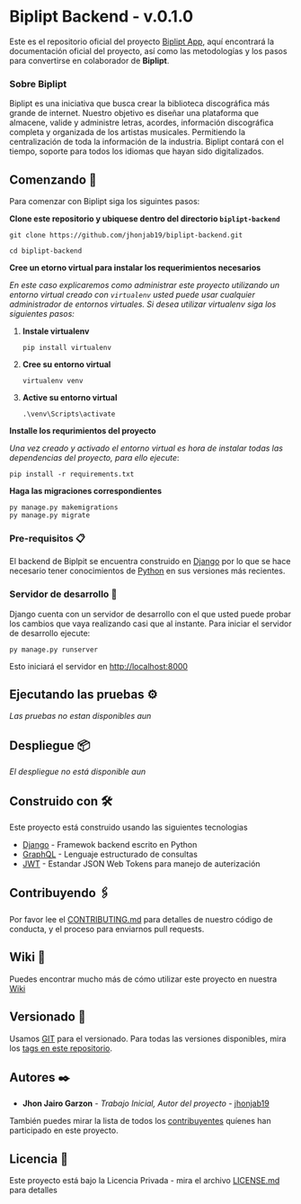 # Biplipt Backend - v.0.1.0

Este es el repositorio oficial del proyecto [Biplipt App](https://biplipt.com), aquí encontrará la documentación oficial del proyecto, así como las metodologías y los pasos para convertirse en colaborador de **Biplipt**.

### Sobre Biplipt

Biplipt es una iniciativa que busca crear la biblioteca discográfica más grande de internet. Nuestro objetivo es diseñar una plataforma que almacene, valide y administre letras, acordes, información discográfica completa y organizada de los artistas musicales. Permitiendo la centralización de toda la información de la industria. Biplipt contará con el tiempo, soporte para todos los idiomas que hayan sido digitalizados.

## Comenzando 🚀

Para comenzar con Biplipt siga los siguintes pasos:

**Clone este repositorio y ubiquese dentro del directorio `biplipt-backend`**

```shell
git clone https://github.com/jhonjab19/biplipt-backend.git

cd biplipt-backend
```

**Cree un etorno virtual para instalar los requerimientos necesarios**

_En este caso explicaremos como administrar este proyecto utilizando un entorno virtual creado con `virtualenv` usted puede usar cualquier administrador de entornos virtuales. Si desea utilizar virtualenv siga los siguientes pasos:_

1. **Instale virtualenv**

   ```shell
   pip install virtualenv
   ```

2. **Cree su entorno virtual**

   ```shell
   virtualenv venv
   ```

3. **Active su entorno virtual**

   ```shell
   .\venv\Scripts\activate
   ```

**Installe los requrimientos del proyecto**

_Una vez creado y activado el entorno virtual es hora de instalar todas las dependencias del proyecto, para ello ejecute_:

```shell
pip install -r requirements.txt
```

**Haga las migraciones correspondientes**

```shell
py manage.py makemigrations
py manage.py migrate
```

### Pre-requisitos 📋

El backend de Biplpit se encuentra construido en [Django](https://www.djangoproject.com/) por lo que se hace necesario tener conocimientos de [Python](https://www.python.org/) en sus versiones más recientes.

### Servidor de desarrollo 🔧

Django cuenta con un servidor de desarrollo con el que usted puede probar los cambios que vaya realizando casi que al instante. Para iniciar el servidor de desarrollo ejecute:

```shell
py manage.py runserver
```

Esto iniciará el servidor en [http://localhost:8000](http://localhost:8000)

## Ejecutando las pruebas ⚙️

_Las pruebas no estan disponibles aun_

## Despliegue 📦

_El despliegue no está disponible aun_

## Construido con 🛠️

Este proyecto está construido usando las siguientes tecnologias

- [Django](https://www.djangoproject.com/) - Framewok backend escrito en Python
- [GraphQL](https://graphql.org/) - Lenguaje estructurado de consultas
- [JWT](https://jwt.io/) - Estandar JSON Web Tokens para manejo de auterización

## Contribuyendo 🖇️

Por favor lee el [CONTRIBUTING.md](https://gist.github.com/villanuevand/xxxxxx) para detalles de nuestro código de conducta, y el proceso para enviarnos pull requests.

## Wiki 📖

Puedes encontrar mucho más de cómo utilizar este proyecto en nuestra [Wiki]()

## Versionado 📌

Usamos [GIT](https://git-scm.com/) para el versionado. Para todas las versiones disponibles, mira los [tags en este repositorio](https://github.com/jhonjab19/biplipt-backend/tags).

## Autores ✒️

- **Jhon Jairo Garzon** - _Trabajo Inicial, Autor del proyecto_ - [jhonjab19](https://github.com/jhonjab19)

También puedes mirar la lista de todos los [contribuyentes](https://github.com/jhonjab19/biplipt-backend/contributors) quíenes han participado en este proyecto.

## Licencia 📄

Este proyecto está bajo la Licencia Privada - mira el archivo [LICENSE.md](LICENSE.md) para detalles

